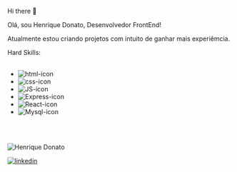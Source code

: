 Hi there :rocket:

Olá, sou Henrique Donato, Desenvolvedor FrontEnd!

Atualmente estou criando projetos com intuito de ganhar mais experiêmcia.

Hard Skills:
<br>
<br>
  - <img src="https://img.shields.io/badge/HTML5-E34F26?style=for-the-badge&logo=html5&logoColor=white" alt="html-icon"/>
  - <img src="https://img.shields.io/badge/CSS3-1572B6?style=for-the-badge&logo=css3&logoColor=white" alt="css-icon"/>
  - <img src="https://img.shields.io/badge/JavaScript-323330?style=for-the-badge&logo=javascript&logoColor=F7DF1E" alt="JS-icon"/>
  - <img src="https://img.shields.io/badge/Express.js-404D59?style=for-the-badge" alt="Express-icon"/>
  - <img src="https://img.shields.io/badge/React-20232A?style=for-the-badge&logo=react&logoColor=61DAFB" alt="React-icon"/>
  - <img src="https://img.shields.io/badge/MySQL-005C84?style=for-the-badge&logo=mysql&logoColor=white" alt="Mysql-icon"/>

  <br>
  <br>

  ![Henrique Donato](https://github-readme-stats.vercel.app/api?username=hcinfo9&show_icons=true&theme=transparent)


  <a href="https://www.linkedin.com/in/henrique-donato-587a1915a?utm_source=share&utm_campaign=share_via&utm_content=profile&utm_medium=android_app"><img src="https://img.shields.io/badge/LinkedIn-0077B5?style=for-the-badge&logo=linkedin&logoColor=white" alt="linkedin"></a>
